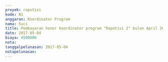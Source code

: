 ```yaml
---
proyek: rapotivi
kode: B1
anggaran: Koordinator Program
nama: Suci
title: Pembayaran honor koordinator program "Rapotivi 2" bulan April 2017
date: 2017-05-04
biaya: 4500000
nota:
tanggalpelunasan: 2017-05-04
notapelunasan:
---
```

